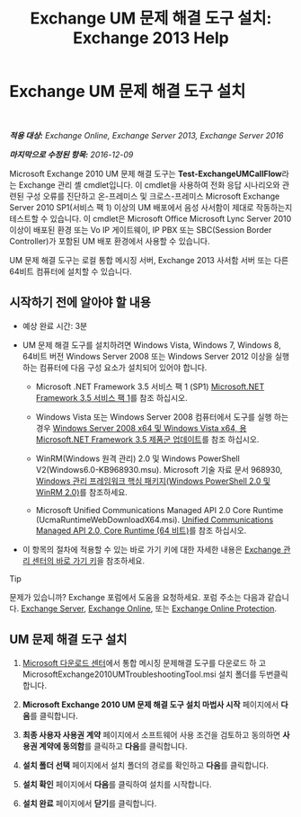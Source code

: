 ﻿---
title: 'Exchange UM 문제 해결 도구 설치: Exchange 2013 Help'
TOCTitle: Exchange UM 문제 해결 도구 설치
ms:assetid: 84223af0-a717-49ee-add6-86313bb30d17
ms:mtpsurl: https://technet.microsoft.com/ko-kr/library/Ff844714(v=EXCHG.150)
ms:contentKeyID: 56270330
ms.date: 05/22/2018
mtps_version: v=EXCHG.150
ms.translationtype: MT
---

# Exchange UM 문제 해결 도구 설치

 

_**적용 대상:** Exchange Online, Exchange Server 2013, Exchange Server 2016_

_**마지막으로 수정된 항목:** 2016-12-09_

Microsoft Exchange 2010 UM 문제 해결 도구는 **Test-ExchangeUMCallFlow**라는 Exchange 관리 셸 cmdlet입니다. 이 cmdlet을 사용하여 전화 응답 시나리오와 관련된 구성 오류를 진단하고 온-프레미스 및 크로스-프레미스 Microsoft Exchange Server 2010 SP1(서비스 팩 1) 이상의 UM 배포에서 음성 사서함이 제대로 작동하는지 테스트할 수 있습니다. 이 cmdlet은 Microsoft Office Microsoft Lync Server 2010 이상이 배포된 환경 또는 Vo IP 게이트웨이, IP PBX 또는 SBC(Session Border Controller)가 포함된 UM 배포 환경에서 사용할 수 있습니다.

UM 문제 해결 도구는 로컬 통합 메시징 서버, Exchange 2013 사서함 서버 또는 다른 64비트 컴퓨터에 설치할 수 있습니다.

## 시작하기 전에 알아야 할 내용

  - 예상 완료 시간: 3분

  - UM 문제 해결 도구를 설치하려면 Windows Vista, Windows 7, Windows 8, 64비트 버전 Windows Server 2008 또는 Windows Server 2012 이상을 실행하는 컴퓨터에 다음 구성 요소가 설치되어 있어야 합니다.
    
      - Microsoft .NET Framework 3.5 서비스 팩 1 (SP1) [Microsoft.NET Framework 3.5 서비스 팩 1](https://go.microsoft.com/fwlink/p/?linkid=152380)를 참조 하십시오.
    
      - Windows Vista 또는 Windows Server 2008 컴퓨터에서 도구를 실행 하는 경우 [Windows Server 2008 x64 및 Windows Vista x64, 용 Microsoft.NET Framework 3.5 제품군 업데이트](https://go.microsoft.com/fwlink/p/?linkid=178998)를 참조 하십시오.
    
      - WinRM(Windows 원격 관리) 2.0 및 Windows PowerShell V2(Windows6.0-KB968930.msu). Microsoft 기술 자료 문서 968930, [Windows 관리 프레임워크 핵심 패키지(Windows PowerShell 2.0 및 WinRM 2.0)](http://go.microsoft.com/fwlink/?linkid=3052%26kbid=968930)를 참조하세요.
    
      - Microsoft Unified Communications Managed API 2.0 Core Runtime (UcmaRuntimeWebDownloadX64.msi). [Unified Communications Managed API 2.0, Core Runtime (64 비트)](https://go.microsoft.com/fwlink/p/?linkid=198175)를 참조 하십시오.

  - 이 항목의 절차에 적용할 수 있는 바로 가기 키에 대한 자세한 내용은 [Exchange 관리 센터의 바로 가기 키](keyboard-shortcuts-in-the-exchange-admin-center-exchange-online-protection-help.md)을 참조하세요.


> [!TIP]
> 문제가 있습니까? Exchange 포럼에서 도움을 요청하세요. 포럼 주소는 다음과 같습니다. <A href="https://go.microsoft.com/fwlink/p/?linkid=60612">Exchange Server</A>, <A href="https://go.microsoft.com/fwlink/p/?linkid=267542">Exchange Online</A>, 또는 <A href="https://go.microsoft.com/fwlink/p/?linkid=285351">Exchange Online Protection</A>.



## UM 문제 해결 도구 설치

1.  [Microsoft 다운로드 센터](https://go.microsoft.com/fwlink/p/?linkid=182625)에서 통합 메시징 문제해결 도구를 다운로드 하 고 MicrosoftExchange2010UMTroubleshootingTool.msi 설치 폴더를 두번클릭 합니다.

2.  **Microsoft Exchange 2010 UM 문제 해결 도구 설치 마법사 시작** 페이지에서 **다음**를 클릭합니다.

3.  **최종 사용자 사용권 계약** 페이지에서 소프트웨어 사용 조건을 검토하고 동의하면 **사용권 계약에 동의함**를 클릭하고 **다음**를 클릭합니다.

4.  **설치 폴더 선택** 페이지에서 설치 폴더의 경로를 확인하고 **다음**를 클릭합니다.

5.  **설치 확인** 페이지에서 **다음**를 클릭하여 설치를 시작합니다.

6.  **설치 완료** 페이지에서 **닫기**를 클릭합니다.

